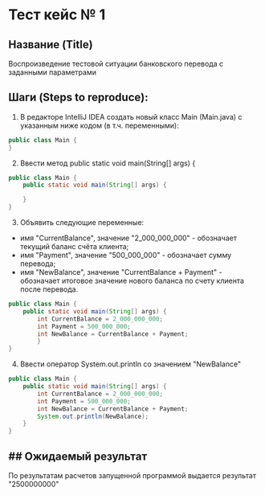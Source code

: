 # Тест кейс № 1
## Название (Title)
Воспроизведение тестовой ситуации банковского перевода с заданными параметрами
## Шаги (Steps to reproduce):
1. В редакторе IntelliJ IDEA создать новый класс Main (Main.java) с указанным ниже кодом (в т.ч. переменными):
``` Java
public class Main {
}
```
2. Ввести метод public static void main(String[] args) {
```Java
public class Main {
    public static void main(String[] args) {

    }
}
```
3. Объявить следующие переменные:

- имя "CurrentBalance", значение "2_000_000_000" - обозначает текущий баланс счёта клиента;
- имя "Payment", значение "500_000_000" - обозначает сумму перевода;
- имя "NewBalance", значение "CurrentBalance + Payment" - обозначает итоговое значение нового баланса по счету клиента после перевода.

```Java
public class Main {
    public static void main(String[] args) {
        int CurrentBalance = 2_000_000_000;
        int Payment = 500_000_000;
        int NewBalance = CurrentBalance + Payment;
        }
}
```
4. Ввести оператор System.out.println со значением "NewBalance"
```Java
public class Main {
    public static void main(String[] args) {
        int CurrentBalance = 2_000_000_000;
        int Payment = 500_000_000;
        int NewBalance = CurrentBalance + Payment;
        System.out.println(NewBalance);
    }
}
```
## ## Ожидаемый результат
По результатам расчетов запущенной программой выдается результат "2500000000"